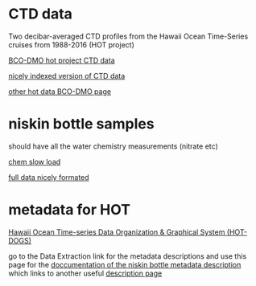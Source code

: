 # CTD data

Two decibar-averaged CTD profiles from the Hawaii Ocean Time-Series cruises from 1988-2016 (HOT project)

[BCO-DMO hot project CTD data](https://www.bco-dmo.org/dataset/3937)

[nicely indexed version of CTD data](http://dmoserv3.bco-dmo.org/jg/serv/BCO-DMO/HOT/ctd.brev0%7Bdir=dmoserv3.whoi.edu/jg/dir/BCO-DMO/HOT/,info=dmoserv3.bco-dmo.org/jg/info/BCO-DMO/HOT/ctd%7D) 


[other hot data BCO-DMO page](https://www.bco-dmo.org/project/2101) 


# niskin bottle samples

should have all the water chemistry measurements (nitrate etc)



[chem slow load](http://dmoserv3.bco-dmo.org/jg/serv/BCO-DMO/HOT/niskin.brev0%7Bdir=dmoserv3.whoi.edu/jg/dir/BCO-DMO/HOT/,info=dmoserv3.bco-dmo.org/jg/info/BCO-DMO/HOT/niskin%7D)

[full data nicely formated](http://dmoserv3.bco-dmo.org/jg/serv/BCO-DMO/HOT/niskin.flat1?parameters%20eq%201;2;3;4;5;6)


# metadata for HOT

[Hawaii Ocean Time-series Data Organization & Graphical System (HOT-DOGS)](http://hahana.soest.hawaii.edu/hot/hot-dogs/interface.html#)

go to the Data Extraction link for the metadata descriptions and use this page for the [doccumentation of the niskin bottle metadata description](http://dmoserv3.bco-dmo.org/jg/info/BCO-DMO/HOT/niskin%7Bdir=dmoserv3.whoi.edu/jg/dir/BCO-DMO/HOT/,data=dmoserv3.bco-dmo.org:80/jg/serv/BCO-DMO/HOT/niskin.brev0%7D?) which links to another useful [description page](https://datadocs.bco-dmo.org/docs/302/HOT/data_docs/3773/1/Readme.water.jgofs)
